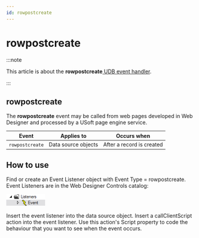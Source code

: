 ```yaml
---
id: rowpostcreate
---
```


# rowpostcreate




:::note

This article is about the **rowpostcreate**[ UDB event handler](/Web_and_app_UIs/UDB_Events).

:::

## **rowpostcreate**

The **rowpostcreate** event may be called from web pages developed in Web Designer and processed by a USoft page engine service.

|**Event**|**Applies to**|**Occurs when**|
|--------|--------|--------|
|`rowpostcreate`|Data source objects|After a record is created|



## How to use

Find or create an Event Listener object with Event Type = rowpostcreate. Event Listeners are in the Web Designer Controls catalog:

![](./assets/ff8672be-ff07-426e-ba7e-0ecf37444b63.png)

Insert the event listener into the data source object. Insert a callClientScript action into the event listener. Use this action's Script property to code the behaviour that you want to see when the event occurs.